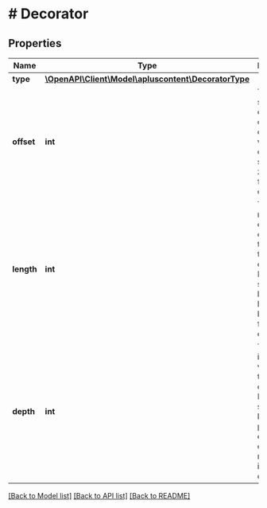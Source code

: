 # # Decorator

## Properties

Name | Type | Description | Notes
------------ | ------------- | ------------- | -------------
**type** | [**\OpenAPI\Client\Model\apluscontent\DecoratorType**](DecoratorType.md) |  | [optional]
**offset** | **int** | The starting character of this decorator within the content string. Use zero for the first character. | [optional]
**length** | **int** | The number of content characters to alter with this decorator. Decorators such as line breaks can have zero length and fit between characters. | [optional]
**depth** | **int** | The relative intensity or variation of this decorator. Decorators such as bullet-points, for example, can have multiple indentation depths. | [optional]

[[Back to Model list]](../../README.md#models) [[Back to API list]](../../README.md#endpoints) [[Back to README]](../../README.md)
